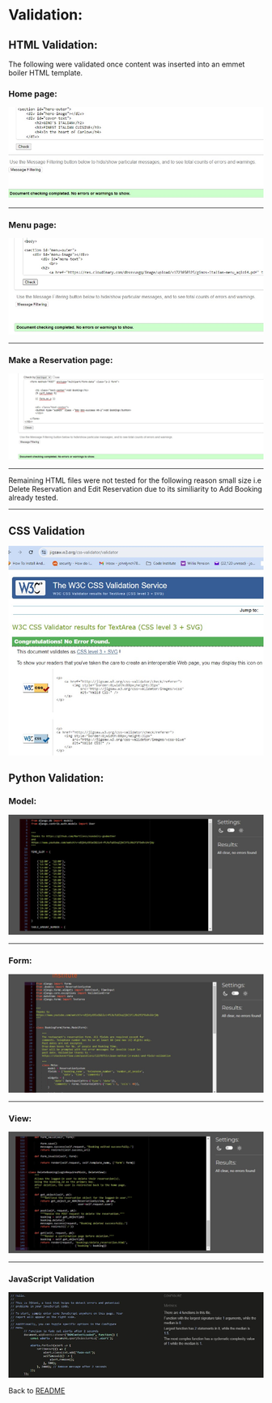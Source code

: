 # Validation:

## HTML Validation:

The following were validated once content was inserted into an emmet boiler HTML template.

### Home page: 

![Home Page Validation](/static/images/validation/validation-index-html.jpg)

***

### Menu page: 
![Menu Page Validation](/static/images/validation/validation-menu-html.jpg)

***

### Make a Reservation page: 
![Make a Validation](/static/images/validation/validation-make-reservation.jpg)

***

Remaining HTML files were not tested for the following reason small size i.e Delete Reservation and Edit Reservation due to its similiarity to Add Booking already tested.

***

## CSS Validation
![CSS Validation](/static/images/validation/validation-css.jpg)

## Python Validation: 

### Model: 
![Models Validation](/static/images/validation/validation-model-py.jpg)

***

### Form: 
![Forms Validation](/static/images/validation/validation-form-py.jpg)

***

### View: 
![Views Validation](/static/images/validation/validation-view-py.jpg)
***

### JavaScript Validation
![JavaScript Validation](/static/images/validation/validation-js.jpg)

Back to [README](/README.md)